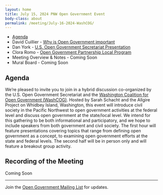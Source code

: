 ```yaml
---
layout: home
title: July 15, 2024 PNW Open Government Event
body-class: about
permalink: /meeting/July-16-2024-WashCOG/ 
---
```



* [Agenda](/assets/07152024_WashCOG_Event_slides.pdf) 
* David Cuillier - [Why is Open Government important](/assets/David_Cuillier_WCOG_slides.pdf)
* Dan York - [U.S. Open Government Secretariat Presentation](/assets/07152024_Open_Gov_Sec_WashCOG_Briefing.pdf)
* Clora Romo - [Open Government Partnership Local Program](/assets/OGP_LOCAL.pdf)
* Meeting Overview & Notes - Coming Soon
* Mural Board - Coming Soon

## Agenda
We’re pleased to invite you to join in a hybrid discussion co-organized by the U.S. Open Government Secretariat and the [Washington Coalition for Open Government (WashCOG)](https://www.washcog.org/). Hosted by Sarah Schacht and the Allgire Project on Whidbey Island, Washington, this event will introduce civil society in the Pacific Northwest to open government activities at the federal level and discuss open government at the state/local level. We intend for this gathering to be both informational and participatory, and we hope to include speakers from both government and civil society. The first hour will feature presentations covering topics that range from defining open government as a concept, to examining open government efforts at the state and federal levels. The second half will be in person only and will feature a breakout group activity.

## Recording of the Meeting
Coming Soon


---

Join the [Open Government Mailing List](https://open.usa.gov/mailing-list/) for updates.
